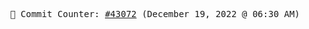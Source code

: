 <p align="center">
    <samp>
        📮 Commit Counter: <a href="https://github.com/Javascript-void0/Javascript-void0/commits/main">#43072</a> (December 19, 2022 @ 06:30 AM)
    </samp>
</p>